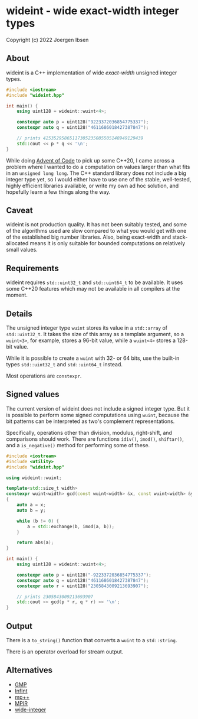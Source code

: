 
wideint - wide exact-width integer types
========================================

Copyright (c) 2022 Joergen Ibsen


About
-----

wideint is a C++ implementation of wide *exact-width* unsigned integer types.

~~~.cpp
#include <iostream>
#include "wideint.hpp"

int main() {
	using uint128 = wideint::wuint<4>;

	constexpr auto p = uint128("9223372036854775337");
	constexpr auto q = uint128("4611686018427387847");

	// prints 42535295865117305235085505148949129439
	std::cout << p * q << '\n';
}
~~~

While doing [Advent of Code](https://adventofcode.com/) to pick up some
C++20, I came across a problem where I wanted to do a computation on values
larger than what fits in an `unsigned long long`. The C++ standard library
does not include a big integer type yet, so I would either have to use one
of the stable, well-tested, highly efficient libraries available, or write
my own ad hoc solution, and hopefully learn a few things along the way.


Caveat
------

wideint is not production quality. It has not been suitably tested, and
some of the algorithms used are slow compared to what you would get with
one of the established big number libraries. Also, being exact-width and
stack-allocated means it is only suitable for bounded computations on
relatively small values.


Requirements
------------

wideint requires `std::uint32_t` and `std::uint64_t` to be available. It
uses some C++20 features which may not be available in all compilers at
the moment.


Details
-------

The unsigned integer type `wuint` stores its value in a `std::array` of
`std::uint32_t`. It takes the size of this array as a template argument,
so a `wuint<3>`, for example, stores a 96-bit value, while a `wuint<4>`
stores a 128-bit value.

While it is possible to create a `wuint` with 32- or 64 bits, use the
built-in types `std::uint32_t` and `std::uint64_t` instead.

Most operations are `constexpr`.


Signed values
-------------

The current version of wideint does not include a signed integer type. But
it is possible to perform some signed computations using `wuint`, because
the bit patterns can be interpreted as two's complement representations.

Specifically, operations other than division, modulus, right-shift, and
comparisons should work. There are functions `idiv()`, `imod()`, `shiftar()`,
and a `is_negative()` method for performing some of these.

~~~.cpp
#include <iostream>
#include <utility>
#include "wideint.hpp"

using wideint::wuint;

template<std::size_t width>
constexpr wuint<width> gcd(const wuint<width> &x, const wuint<width> &y)
{
	auto a = x;
	auto b = y;

	while (b != 0) {
		a = std::exchange(b, imod(a, b));
	}

	return abs(a);
}

int main() {
	using uint128 = wideint::wuint<4>;

	constexpr auto p = uint128("-9223372036854775337");
	constexpr auto q = uint128("4611686018427387847");
	constexpr auto r = uint128("2305843009213693907");

	// prints 2305843009213693907
	std::cout << gcd(p * r, q * r) << '\n';
}
~~~


Output
------

There is a `to_string()` function that converts a `wuint` to a `std::string`.

There is an operator overload for stream output.


Alternatives
------------

  - [GMP](https://gmplib.org/)
  - [InfInt](https://github.com/sercantutar/infint)
  - [mp++](https://github.com/bluescarni/mppp)
  - [MPIR](https://github.com/wbhart/mpir)
  - [wide-integer](https://github.com/ckormanyos/wide-integer)
